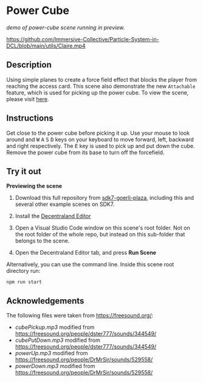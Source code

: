 # Power Cube

_demo of power-cube scene running in preview._

https://github.com/Immersive-Collective/Particle-System-in-DCL/blob/main/utils/Claire.mp4

## Description

Using simple planes to create a force field effect that blocks the player from reaching the access card. This scene also demonstrate the new `Attachable` feature, which is used for picking up the power cube. To view the scene, please visit [here](https://power-cube.vercel.app/).

## Instructions

Get close to the power cube before picking it up. Use your mouse to look around and <kbd>W</kbd> <kbd>A</kbd> <kbd>S</kbd> <kbd>D</kbd> keys on your keyboard to move forward, left, backward and right respectively. The <kbd>E</kbd> key is used to pick up and put down the cube. Remove the power cube from its base to turn off the forcefield.

## Try it out

**Previewing the scene**

1. Download this full repository from [sdk7-goerli-plaza](https://github.com/decentraland/sdk7-goerli-plaza/tree/main), including this and several other example scenes on SDK7.

2. Install the [Decentraland Editor](https://docs.decentraland.org/creator/development-guide/sdk7/editor/)

3. Open a Visual Studio Code window on this scene's root folder. Not on the root folder of the whole repo, but instead on this sub-folder that belongs to the scene.

4. Open the Decentraland Editor tab, and press **Run Scene**

Alternatively, you can use the command line. Inside this scene root directory run:

```
npm run start
```

## Acknowledgements

The following files were taken from https://freesound.org/:

- _cubePickup.mp3_ modified from https://freesound.org/people/dster777/sounds/344549/
- _cubePutDown.mp3_ modified from https://freesound.org/people/dster777/sounds/344549/
- _powerUp.mp3_ modified from https://freesound.org/people/DrMrSir/sounds/529558/
- _powerDown.mp3_ modified from https://freesound.org/people/DrMrSir/sounds/529558/
